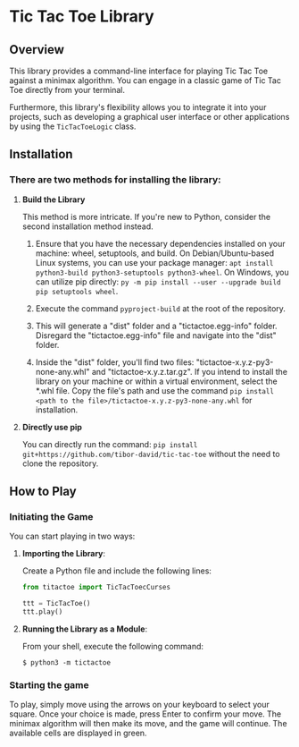 # Tic Tac Toe Library


## Overview

This library provides a command-line interface for playing Tic Tac Toe against a minimax algorithm. You can engage in a classic game of Tic Tac Toe directly from your terminal.

Furthermore, this library's flexibility allows you to integrate it into your projects, such as developing a graphical user interface or other applications by using the `TicTacToeLogic` class.

## Installation

### There are two methods for installing the library:


1. **Build the Library**

   This method is more intricate. If you're new to Python, consider the second installation method instead.

   1. Ensure that you have the necessary dependencies installed on your machine: wheel, setuptools, and build. On Debian/Ubuntu-based Linux systems, you can use your package manager: `apt install python3-build python3-setuptools python3-wheel`. On Windows, you can utilize pip directly: `py -m pip install --user --upgrade build pip setuptools wheel`.

   2. Execute the command `pyproject-build` at the root of the repository.

   3. This will generate a "dist" folder and a "tictactoe.egg-info" folder. Disregard the "tictactoe.egg-info" file and navigate into the "dist" folder.

   4. Inside the "dist" folder, you'll find two files: "tictactoe-x.y.z-py3-none-any.whl" and "tictactoe-x.y.z.tar.gz". If you intend to install the library on your machine or within a virtual environment, select the *.whl file. Copy the file's path and use the command `pip install <path to the file>/tictactoe-x.y.z-py3-none-any.whl` for installation.

2. **Directly use pip**

   You can directly run the command: `pip install git+https://github.com/tibor-david/tic-tac-toe` without the need to clone the repository.

## How to Play

### Initiating the Game

You can start playing in two ways:

1. **Importing the Library**:

   Create a Python file and include the following lines:

   ```python
   from titactoe import TicTacToecCurses

   ttt = TicTacToe()
   ttt.play()
   ```

2. **Running the Library as a Module**:

   From your shell, execute the following command:

   ```shell
   $ python3 -m tictactoe
   ```

### Starting the game

To play, simply move using the arrows on your keyboard to select your square. Once your choice is made, press Enter to confirm your move. The minimax algorithm will then make its move, and the game will continue. The available cells are displayed in green. 
